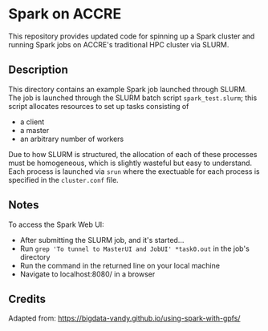 # Spark on ACCRE

This repository provides updated code for spinning up a Spark cluster and running Spark jobs on ACCRE's traditional HPC cluster via SLURM.

## Description

This directory contains an example Spark job launched through SLURM. The job is launched through the SLURM batch script `spark_test.slurm`; this  script allocates resources to set up tasks consisting of 
- a client
- a master 
- an arbitrary number of workers

Due to how SLURM is structured, the allocation of each of these processes must be homogeneous, which is slightly wasteful but easy to understand. Each process is launched via `srun` where the exectuable for each process is specified in the `cluster.conf` file.

## Notes

To access the Spark Web UI:
- After submitting the SLURM job, and it's started...
- Run `grep 'To tunnel to MasterUI and JobUI' *task0.out` in the job's directory
- Run the command in the returned line on your local machine
- Navigate to localhost:8080/ in a browser

## Credits
Adapted from: https://bigdata-vandy.github.io/using-spark-with-gpfs/
